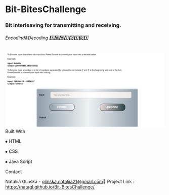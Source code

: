 # Bit-BitesChallenge
### Bit interleaving for transmitting and receiving. 
###### Encodind&amp;Decoding 1️⃣0️⃣0️⃣1️⃣0️⃣1️⃣0️⃣1️⃣ 
![homePage](/READMED.jpg)
Built With

⦁	HTML

⦁	CSS

⦁	Java Script

Contact

Nataliia Glinska -  glinska.nataliia21@gmail.com📩
Project Link : https://natagl.github.io/Bit-BitesChallenge/
